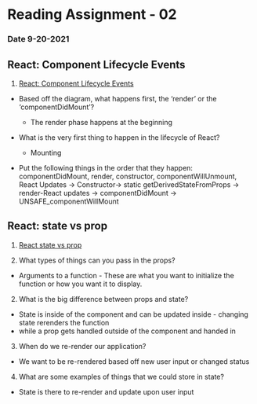 # Reading Assignment - 02

### Date 9-20-2021

## React: Component Lifecycle Events

1. [React: Component Lifecycle Events](https://medium.com/@joshuablankenshipnola/react-component-lifecycle-events-cb77e670a093)

- Based off the diagram, what happens first, the ‘render’ or the ‘componentDidMount’?
  - The render phase happens at the beginning
- What is the very first thing to happen in the lifecycle of React?
  - Mounting

- Put the following things in the order that they happen: componentDidMount, render, constructor, componentWillUnmount, React Updates
    -> Constructor-> static getDerivedStateFromProps -> render-React updates -> componentDidMount -> UNSAFE_componentWillMount


## React: state vs prop

1. [React state vs prop](https://medium.com/@joshuablankenshipnola/react-component-lifecycle-events-cb77e670a093)

1. What types of things can you pass in the props?

- Arguments to a function - These are what you want to initialize the function or how you want it to display.

2. What is the big difference between props and state?

- State is inside of the component and can be updated inside - changing state rerenders the function
- while a prop gets handled outside of the component and handed in

3. When do we re-render our application?

- We want to be re-rendered based off new user input or changed status
  
4. What are some examples of things that we could store in state?

- State is there to re-render and update upon user input
